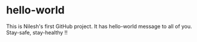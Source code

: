 # hello-world
This is Nilesh's first GitHub project.
It has hello-world message to all of you.
Stay-safe, stay-healthy !!
